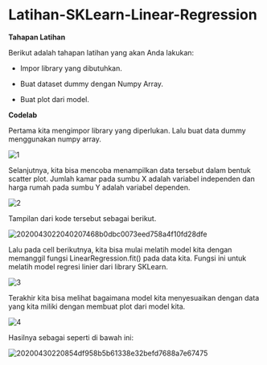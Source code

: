 # Latihan-SKLearn-Linear-Regression

**Tahapan Latihan**

Berikut adalah tahapan latihan yang akan Anda lakukan:

- Impor library yang dibutuhkan.

- Buat dataset dummy dengan Numpy Array.

-  Buat plot dari model.

**Codelab**

Pertama kita mengimpor library yang diperlukan. Lalu buat data dummy menggunakan numpy array.

![1](https://github.com/brnabidin/Latihan-SKLearn-Linear-Regression/assets/67081096/a18d978e-e54c-4d90-9c8c-40a29982f8ab)

Selanjutnya, kita bisa mencoba menampilkan data tersebut dalam bentuk scatter plot. Jumlah kamar pada sumbu X adalah variabel independen dan harga rumah pada sumbu Y  adalah variabel dependen.

![2](https://github.com/brnabidin/Latihan-SKLearn-Linear-Regression/assets/67081096/bfa97c79-2bea-4c1e-89f9-de597d270e02)

Tampilan dari kode tersebut sebagai berikut.

![2020043022040207468b0dbc0073eed758a4f10fd28dfe](https://github.com/brnabidin/Latihan-SKLearn-Linear-Regression/assets/67081096/c1037f68-f569-4ad6-bc24-0d910a729504)

Lalu pada cell berikutnya, kita bisa mulai melatih model kita dengan memanggil fungsi LinearRegression.fit() pada data kita. Fungsi ini untuk melatih model regresi linier dari library SKLearn. 

![3](https://github.com/brnabidin/Latihan-SKLearn-Linear-Regression/assets/67081096/c8fdb38c-880e-49a5-b8bb-cbb10043c938)

Terakhir kita bisa melihat bagaimana model kita menyesuaikan dengan data yang kita miliki dengan membuat plot dari model kita.

![4](https://github.com/brnabidin/Latihan-SKLearn-Linear-Regression/assets/67081096/a1236c30-11b2-470c-b1b0-6fbeabc5de69)

Hasilnya sebagai seperti di bawah ini:

![20200430220854df958b5b61338e32befd7688a7e67475](https://github.com/brnabidin/Latihan-SKLearn-Linear-Regression/assets/67081096/c0886be0-0523-4b69-8a45-4fa97882561c)





